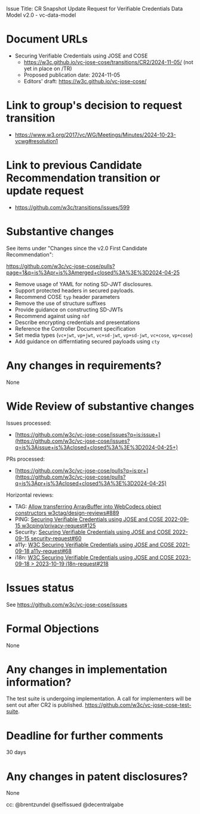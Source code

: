 Issue Title: CR Snapshot Update Request for Verifiable Credentials Data Model v2.0 - vc-data-model

# Document URLs

- Securing Verifiable Credentials using JOSE and COSE
  - https://w3c.github.io/vc-jose-cose/transitions/CR2/2024-11-05/ (not yet in place on /TR)
  - Proposed publication date: 2024-11-05
  - Editors' draft: https://w3c.github.io/vc-jose-cose/

# Link to group's decision to request transition

- https://www.w3.org/2017/vc/WG/Meetings/Minutes/2024-10-23-vcwg#resolution1

# Link to previous Candidate Recommendation transition or update request

- https://github.com/w3c/transitions/issues/599

# Substantive changes

See items under "Changes since the v2.0 First Candidate Recommendation":

https://github.com/w3c/vc-jose-cose/pulls?page=1&q=is%3Apr+is%3Amerged+closed%3A%3E%3D2024-04-25

* Remove usage of YAML for noting SD-JWT disclosures.
* Support protected headers in secured payloads.
* Recommend COSE `typ` header parameters
* Remove the use of structure suffixes
* Provide guidance on constructing SD-JWTs
* Recommend against using `nbf`
* Describe encrypting credentials and presentations
* Reference the Controller Document specification
* Set media types (`vc+jwt`, `vp+jwt`, `vc+sd-jwt`, `vp+sd-jwt`, `vc+cose`, `vp+cose`)
* Add guidance on differntiating secured payloads using `cty`

# Any changes in requirements?

None

# Wide Review of substantive changes

Issues processed:
* [https://github.com/w3c/vc-jose-cose/issues?q=is:issue+](https://github.com/w3c/vc-jose-cose/issues?q=is%3Aissue+is%3Aclosed+closed%3A%3E%3D2024-04-25+)

PRs processed:
* [https://github.com/w3c/vc-jose-cose/pulls?q=is:pr+](https://github.com/w3c/vc-jose-cose/pulls?q=is%3Apr+is%3Aclosed+closed%3A%3E%3D2024-04-25)
 
Horizontal reviews:
* TAG: [Allow transferring ArrayBuffer into WebCodecs object constructors w3ctag/design-reviews#889](https://github.com/w3ctag/design-reviews/issues/889)
* PING: [Securing Verifiable Credentials using JOSE and COSE 2022-09-15 w3cping/privacy-request#125](https://github.com/w3cping/privacy-request/issues/125)
* Security: [Securing Verifiable Credentials using JOSE and COSE 2022-09-15 security-request#60](https://github.com/w3c/security-request/issues/60)
* a11y: [W3C Securing Verifiable Credentials using JOSE and COSE 2021-09-18 a11y-request#68](https://github.com/w3c/a11y-request/issues/68)
* i18n: [W3C Securing Verifiable Credentials using JOSE and COSE 2023-09-18 > 2023-10-19 i18n-request#218](https://github.com/w3c/i18n-request/issues/218)

# Issues status

See https://github.com/w3c/vc-jose-cose/issues

# Formal Objections

None

# Any changes in implementation information?

The test suite is undergoing implementation. A call for implementers will be sent out after CR2 is published. https://github.com/w3c/vc-jose-cose-test-suite.

# Deadline for further comments

30 days

# Any changes in patent disclosures?

None

cc: @brentzundel  @selfissued @decentralgabe
